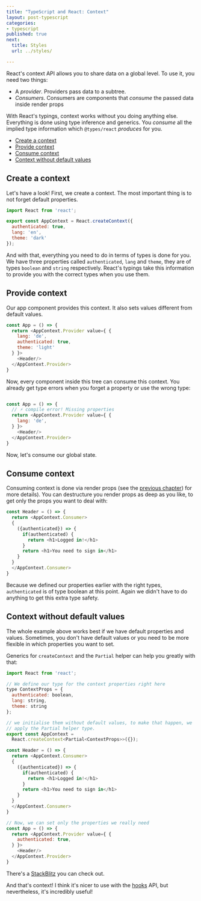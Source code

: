 ```yaml
---
title: "TypeScript and React: Context"
layout: post-typescript
categories:
- typescript
published: true
next:
  title: Styles
  url: ../styles/

---
```


React's context API allows you to share data on a global level. To use it, you need two things:

- A *provider*. Providers pass data to a subtree.
- *Consumers*. Consumers are components that *consume* the passed data inside render props

With React's typings, context works without you doing anything else. Everything is done using type inference and
generics. You *consume* all the implied type information which `@types/react` *produces* for you.

- [Create a context](#create-a-context)
- [Provide context](#provide-context)
- [Consume context](#consume-context)
- [Context without default values](#context-without-default-values)

## Create a context

Let's have a look! First, we create a context. The most important thing is to not forget default properties.

```javascript
import React from 'react';

export const AppContext = React.createContext({ 
  authenticated: true,
  lang: 'en',
  theme: 'dark'
});
```

And with that, everything you need to do in terms of types is done for you. We have three properties called
`authenticated`, `lang` and `theme`, they are of types `boolean` and `string` respectively. React's typings 
take this information to provide you with the correct types when you use them.

## Provide context

Our app component provides this context. It also sets values different from default values.

```javascript
const App = () => {
  return <AppContext.Provider value={ {
    lang: 'de',
    authenticated: true,
    theme: 'light'
  } }>
    <Header/>
  </AppContext.Provider>
}
```

Now, every component inside this tree can consume this context. You already get type errors when you forget a
property or use the wrong type:


```javascript

const App = () => {
  // ⚡️ compile error! Missing properties
  return <AppContext.Provider value={ {
    lang: 'de', 
  } }>
    <Header/>
  </AppContext.Provider>
}
```

Now, let's consume our global state.

## Consume context

Consuming context is done via render props (see the [previous chapter](./render-props/)) for more details). You can 
destructure you render props as deep as you like, to get only the props you want to deal with:

```javascript
const Header = () => {
  return <AppContext.Consumer>
  {
    ({authenticated}) => {
      if(authenticated) {
        return <h1>Logged in!</h1>
      }
      return <h1>You need to sign in</h1>
    }
  }
  </AppContext.Consumer>
}
```

Because we defined our properties earlier with the right types, `authenticated` is of type boolean at this point. Again
we didn't have to do anything to get this extra type safety.

## Context without default values

The whole example above works best if we have default properties and values. Sometimes, you don't have default values or
you need to be more flexible in which properties you want to set.

Generics for `createContext` and the `Partial` helper can help you greatly with that:

```javascript
import React from 'react';

// We define our type for the context properties right here
type ContextProps = { 
  authenticated: boolean,
  lang: string,
  theme: string
};

// we initialise them without default values, to make that happen, we
// apply the Partial helper type.
export const AppContext = 
  React.createContext<Partial<ContextProps>>({});

const Header = () => {
  return <AppContext.Consumer>
  {
    ({authenticated}) => {
      if(authenticated) {
        return <h1>Logged in!</h1>
      }
      return <h1>You need to sign in</h1>
    }
  }
  </AppContext.Consumer>
}

// Now, we can set only the properties we really need
const App = () => {
  return <AppContext.Provider value={ {
    authenticated: true,
  } }>
    <Header/>
  </AppContext.Provider>
}
```

There's a [StackBlitz](https://stackblitz.com/edit/react-ts-d4toch?file=index.tsx) you can check out.

And that's context! I think it's nicer to use with the [hooks](../hooks/#usecontext) API, but nevertheless, it's
incredibly useful!
